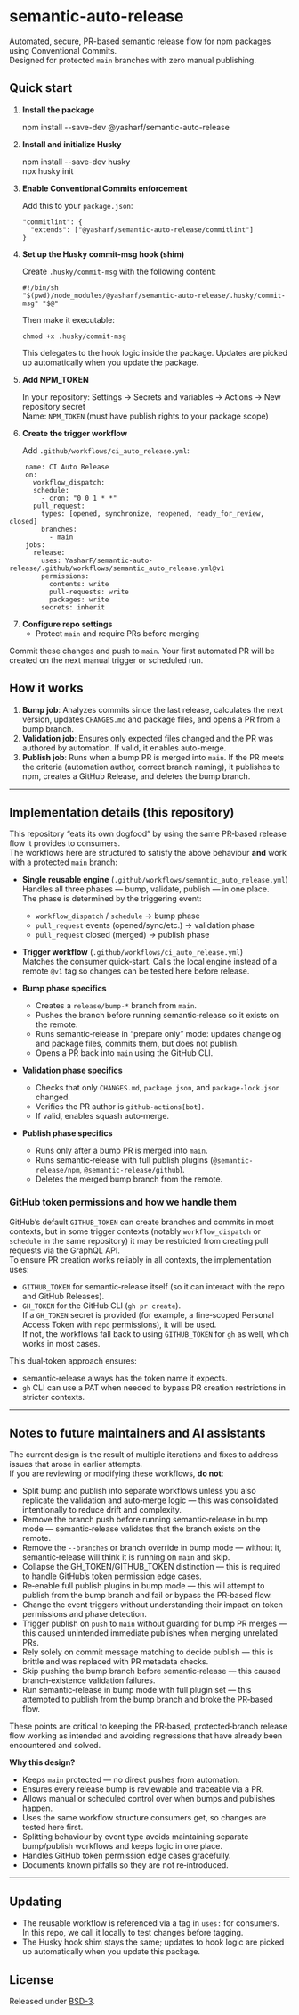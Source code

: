 # semantic-auto-release

Automated, secure, PR-based semantic release flow for npm packages using Conventional Commits.  
Designed for protected `main` branches with zero manual publishing.

## Quick start

1.  **Install the package**

    npm install --save-dev @yasharf/semantic-auto-release

2.  **Install and initialize Husky**

    npm install --save-dev husky  
    npx husky init

3.  **Enable Conventional Commits enforcement**

    Add this to your `package.json`:

        "commitlint": {
          "extends": ["@yasharf/semantic-auto-release/commitlint"]
        }

4.  **Set up the Husky commit-msg hook (shim)**

    Create `.husky/commit-msg` with the following content:

        #!/bin/sh
        "$(pwd)/node_modules/@yasharf/semantic-auto-release/.husky/commit-msg" "$@"

    Then make it executable:

        chmod +x .husky/commit-msg

    This delegates to the hook logic inside the package. Updates are picked up automatically when you update the package.

5.  **Add NPM_TOKEN**

    In your repository: Settings → Secrets and variables → Actions → New repository secret  
    Name: `NPM_TOKEN` (must have publish rights to your package scope)

6.  **Create the trigger workflow**

    Add `.github/workflows/ci_auto_release.yml`:

```
    name: CI Auto Release
    on:
      workflow_dispatch:
      schedule:
        - cron: "0 0 1 * *"
      pull_request:
        types: [opened, synchronize, reopened, ready_for_review, closed]
        branches:
          - main
    jobs:
      release:
        uses: YasharF/semantic-auto-release/.github/workflows/semantic_auto_release.yml@v1
        permissions:
          contents: write
          pull-requests: write
          packages: write
        secrets: inherit
```

7.  **Configure repo settings**
    - Protect `main` and require PRs before merging

Commit these changes and push to `main`. Your first automated PR will be created on the next manual trigger or scheduled run.

## How it works

1. **Bump job**: Analyzes commits since the last release, calculates the next version, updates `CHANGES.md` and package files, and opens a PR from a bump branch.
2. **Validation job**: Ensures only expected files changed and the PR was authored by automation. If valid, it enables auto-merge.
3. **Publish job**: Runs when a bump PR is merged into `main`. If the PR meets the criteria (automation author, correct branch naming), it publishes to npm, creates a GitHub Release, and deletes the bump branch.

---

## Implementation details (this repository)

This repository “eats its own dogfood” by using the same PR‑based release flow it provides to consumers.  
The workflows here are structured to satisfy the above behaviour **and** work with a protected `main` branch:

- **Single reusable engine** (`.github/workflows/semantic_auto_release.yml`)  
  Handles all three phases — bump, validate, publish — in one place.  
  The phase is determined by the triggering event:
  - `workflow_dispatch` / `schedule` → bump phase
  - `pull_request` events (opened/sync/etc.) → validation phase
  - `pull_request` closed (merged) → publish phase

- **Trigger workflow** (`.github/workflows/ci_auto_release.yml`)  
  Matches the consumer quick‑start. Calls the local engine instead of a remote `@v1` tag so changes can be tested here before release.

- **Bump phase specifics**
  - Creates a `release/bump-*` branch from `main`.
  - Pushes the branch before running semantic‑release so it exists on the remote.
  - Runs semantic‑release in “prepare only” mode: updates changelog and package files, commits them, but does not publish.
  - Opens a PR back into `main` using the GitHub CLI.

- **Validation phase specifics**
  - Checks that only `CHANGES.md`, `package.json`, and `package-lock.json` changed.
  - Verifies the PR author is `github-actions[bot]`.
  - If valid, enables squash auto‑merge.

- **Publish phase specifics**
  - Runs only after a bump PR is merged into `main`.
  - Runs semantic‑release with full publish plugins (`@semantic-release/npm`, `@semantic-release/github`).
  - Deletes the merged bump branch from the remote.

### GitHub token permissions and how we handle them

GitHub’s default `GITHUB_TOKEN` can create branches and commits in most contexts, but in some trigger contexts (notably `workflow_dispatch` or `schedule` in the same repository) it may be restricted from creating pull requests via the GraphQL API.  
To ensure PR creation works reliably in all contexts, the implementation uses:

- `GITHUB_TOKEN` for semantic‑release itself (so it can interact with the repo and GitHub Releases).
- `GH_TOKEN` for the GitHub CLI (`gh pr create`).  
  If a `GH_TOKEN` secret is provided (for example, a fine‑scoped Personal Access Token with `repo` permissions), it will be used.  
  If not, the workflows fall back to using `GITHUB_TOKEN` for `gh` as well, which works in most cases.

This dual‑token approach ensures:

- semantic‑release always has the token name it expects.
- `gh` CLI can use a PAT when needed to bypass PR creation restrictions in stricter contexts.

---

## Notes to future maintainers and AI assistants

The current design is the result of multiple iterations and fixes to address issues that arose in earlier attempts.  
If you are reviewing or modifying these workflows, **do not**:

- Split bump and publish into separate workflows unless you also replicate the validation and auto‑merge logic — this was consolidated intentionally to reduce drift and complexity.
- Remove the branch push before running semantic‑release in bump mode — semantic‑release validates that the branch exists on the remote.
- Remove the `--branches` or branch override in bump mode — without it, semantic‑release will think it is running on `main` and skip.
- Collapse the GH_TOKEN/GITHUB_TOKEN distinction — this is required to handle GitHub’s token permission edge cases.
- Re‑enable full publish plugins in bump mode — this will attempt to publish from the bump branch and fail or bypass the PR‑based flow.
- Change the event triggers without understanding their impact on token permissions and phase detection.
- Trigger publish on `push` to `main` without guarding for bump PR merges — this caused unintended immediate publishes when merging unrelated PRs.
- Rely solely on commit message matching to decide publish — this is brittle and was replaced with PR metadata checks.
- Skip pushing the bump branch before semantic‑release — this caused branch‑existence validation failures.
- Run semantic‑release in bump mode with full plugin set — this attempted to publish from the bump branch and broke the PR‑based flow.

These points are critical to keeping the PR‑based, protected‑branch release flow working as intended and avoiding regressions that have already been encountered and solved.

**Why this design?**

- Keeps `main` protected — no direct pushes from automation.
- Ensures every release bump is reviewable and traceable via a PR.
- Allows manual or scheduled control over when bumps and publishes happen.
- Uses the same workflow structure consumers get, so changes are tested here first.
- Splitting behaviour by event type avoids maintaining separate bump/publish workflows and keeps logic in one place.
- Handles GitHub token permission edge cases gracefully.
- Documents known pitfalls so they are not re‑introduced.

---

## Updating

- The reusable workflow is referenced via a tag in `uses:` for consumers.  
  In this repo, we call it locally to test changes before tagging.
- The Husky hook shim stays the same; updates to hook logic are picked up automatically when you update this package.

## License

Released under [BSD-3](LICENSE).
